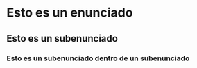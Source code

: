 # Esto es un enunciado 

## Esto es un subenunciado

### Esto es un subenunciado dentro de un subenunciado
